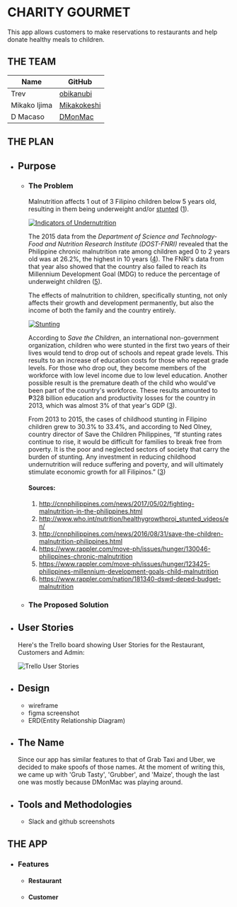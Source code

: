 # CHARITY GOURMET
This app allows customers to make reservations to restaurants and help donate healthy meals to children.


## THE TEAM
| Name | GitHub |
| --- | --- |
| Trev | [obikanubi](https://github.com/obikanubi) |
| Mikako Ijima | [Mikakokeshi](https://github.com/Mikakokeshi) |
| D Macaso | [DMonMac](https://github.com/DMonMac) |


## THE PLAN
- ## Purpose
    - ### The Problem
        Malnutrition affects 1 out of 3 Filipino children below 5 years old, resulting in them being underweight and/or [stunted](http://www.who.int/nutrition/healthygrowthproj_stunted_videos/en/) ([1](#sources)).

        [![Indicators of Undernutrition](http://cnnphilippines.com/incoming/v1jrb-02_Undernutrition-infograhics_CNNPH.png/ALTERNATES/FREE_720/02_Undernutrition-infograhics_CNNPH.png "Indicators of Undernutrition")](http://cnnphilippines.com/news/2016/08/31/save-the-children-malnutrition-philippines.html)

        The 2015 data from the _Department of Science and Technology-Food and Nutrition Research Institute (DOST-FNRI)_ revealed that the Philippine chronic malnutrition rate among children aged 0 to 2 years old was at 26.2%, the highest in 10 years ([4](#sources)).  The FNRI's data from that year also showed that the country also failed to reach its Millennium Development Goal (MDG) to reduce the percentage of underweight children ([5](#sources)).

        The effects of malnutrition to children, specifically stunting, not only affects their growth and development permanently, but also the income of both the family and the country entirely.

        [![Stunting](https://assets.rappler.com/612F469A6EA84F6BAE882D2B94A4B421/img/919AE9CCB88242F28277D539A181C7B2/infographic-stunting-page-001-1_919AE9CCB88242F28277D539A181C7B2.jpg "Stunting")](https://www.rappler.com/nation/181340-dswd-deped-budget-malnutrition)

        According to _Save the Children_, an international non-government organization, children who were stunted in the first two years of their lives would tend to drop out of schools and repeat grade levels. This results to an increase of education costs for those who repeat grade levels. For those who drop out, they become members of the workforce with low level income due to low level education. Another possible result is the premature death of the child who would've been part of the country's workforce. These results amounted to ₱328 billion education and productivity losses for the country in 2013, which was almost 3% of that year's GDP ([3](#sources)).

        From 2013 to 2015, the cases of childhood stunting in Filipino children grew to 30.3% to 33.4%, and according to  Ned Olney, country director of Save the Children Philippines, “If stunting rates continue to rise, it would be difficult for families to break free from poverty. It is the poor and neglected sectors of society that carry the burden of stunting. Any investment in reducing childhood undernutrition will reduce suffering and poverty, and will ultimately stimulate economic growth for all Filipinos.” ([3](#sources))

        #### Sources:
        1. http://cnnphilippines.com/news/2017/05/02/fighting-malnutrition-in-the-philippines.html
        1. http://www.who.int/nutrition/healthygrowthproj_stunted_videos/en/
        1. http://cnnphilippines.com/news/2016/08/31/save-the-children-malnutrition-philippines.html
        1. https://www.rappler.com/move-ph/issues/hunger/130046-philippines-chronic-malnutrition
        1. https://www.rappler.com/move-ph/issues/hunger/123425-philippines-millennium-development-goals-child-malnutrition
        1. https://www.rappler.com/nation/181340-dswd-deped-budget-malnutrition

    - ### The Proposed Solution

- ## User Stories
    Here's the Trello board showing User Stories for the Restaurant, Customers and Admin:

    ![Trello User Stories](https://user-images.githubusercontent.com/29721601/31281143-358f8a2c-aae1-11e7-8baa-dae847b72ec0.png)

- ## Design
    * wireframe
    * figma screenshot
    * ERD(Entity Relationship Diagram)

- ## The Name
  Since our app has similar features to that of Grab Taxi and Uber, we decided to make spoofs of those names. At the moment of writing this, we came up with 'Grub Tasty', 'Grubber', and 'Maize', though the last one was mostly because DMonMac was playing around.

- ## Tools and Methodologies
    * Slack and github screenshots


## THE APP
- ### Features
    - #### Restaurant
    - #### Customer

